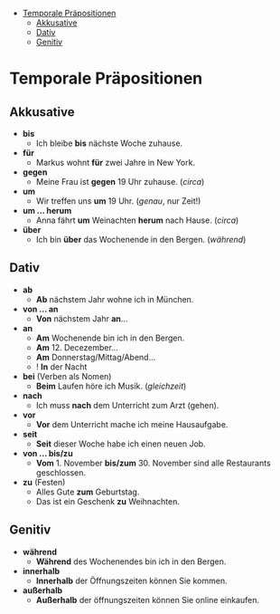 - [Temporale Präpositionen](#temporale-präpositionen)
  - [Akkusative](#akkusative)
  - [Dativ](#dativ)
  - [Genitiv](#genitiv)

# Temporale Präpositionen

## Akkusative

- **bis**
  - Ich bleibe **bis** nächste Woche zuhause.
- **für**
  - Markus wohnt **für** zwei Jahre in New York.
- **gegen**
  - Meine Frau ist **gegen** 19 Uhr zuhause. (*circa*)
- **um**
  - Wir treffen uns **um** 19 Uhr. (*genau*, nur Zeit!)
- **um ... herum**
  - Anna fährt **um** Weinachten **herum** nach Hause. (*circa*)
- **über**
  - Ich bin **über** das Wochenende in den Bergen. (*während*)

## Dativ

- **ab**
  - **Ab** nächstem Jahr wohne ich in München.
- **von ... an**
  - **Von** nächstem Jahr **an**...
- **an**
  - **Am** Wochenende bin ich in den Bergen.
  - **Am** 12. Decezember...
  - **Am** Donnerstag/Mittag/Abend...
  - ! **In** der Nacht
- **bei** (Verben als Nomen)
  - **Beim** Laufen höre ich Musik. (*gleichzeit*)
- **nach**
  - Ich muss **nach** dem Unterricht zum Arzt (gehen).
- **vor**
  - **Vor** dem Unterricht mache ich meine Hausaufgabe.
- **seit**
  - **Seit** dieser Woche habe ich einen neuen Job.
- **von ... bis/zu**
  - **Vom** 1. November **bis/zum** 30. November sind alle Restaurants geschlossen.
- **zu** (Festen)
  - Alles Gute **zum** Geburtstag.
  - Das ist ein Geschenk **zu** Weihnachten.

## Genitiv

- **während**
  - **Während** des Wochenendes bin ich in den Bergen.
- **innerhalb**
  - **Innerhalb** der Öffnungszeiten können Sie kommen.
- **außerhalb**
  - **Außerhalb** der öffnungszeiten können Sie online einkaufen.